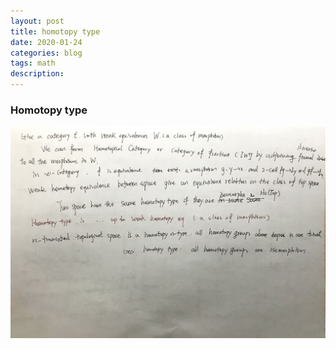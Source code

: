 ```yaml
---
layout: post
title: homotopy type
date: 2020-01-24
categories: blog
tags: math
description: 
---
```

### Homotopy type
![](https://raw.githubusercontent.com/AlexandRLX/AlexandRLX.github.io/master/img/%E5%B1%8F%E5%B9%95%E5%BF%AB%E7%85%A7%202020-02-08%20%E4%B8%8B%E5%8D%8811.19.53.png)
